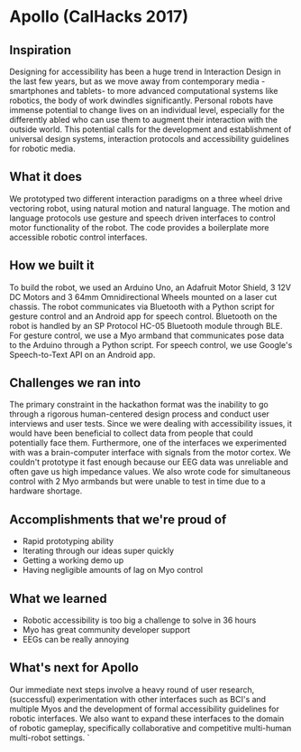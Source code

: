 # Apollo (CalHacks 2017)

## Inspiration
Designing for accessibility has been a huge trend in Interaction Design in the last few years, but as we move away from contemporary media -smartphones and tablets- to more advanced computational systems like robotics, the body of work dwindles significantly. Personal robots have immense potential to change lives on an individual level, especially for the differently abled who can use them to augment their interaction with the outside world. This potential calls for the development and establishment of universal design systems, interaction protocols and accessibility guidelines for robotic media. 

## What it does
We prototyped two different interaction paradigms on a three wheel drive vectoring robot, using natural motion and natural language. The motion and language protocols use gesture and speech driven interfaces to control motor functionality of the robot. The code provides a boilerplate more accessible robotic control interfaces.

## How we built it
To build the robot, we used an Arduino Uno, an Adafruit Motor Shield, 3 12V DC Motors and 3 64mm Omnidirectional Wheels mounted on a laser cut chassis. The robot communicates via Bluetooth with a Python script for gesture control and an Android app for speech control. Bluetooth on the robot is handled by an SP Protocol HC-05 Bluetooth module through BLE. For gesture control, we use a Myo armband that communicates pose data to the Arduino through a Python script. For speech control, we use Google's Speech-to-Text API on an Android app.

## Challenges we ran into
The primary constraint in the hackathon format was the inability to go through a rigorous human-centered design process and conduct user interviews and user tests. Since we were dealing with accessibility issues, it would have been beneficial to collect data from people that could potentially face them. Furthermore, one of the interfaces we experimented with was a brain-computer interface with signals from the motor cortex. We couldn't prototype it fast enough because our EEG data was unreliable and often gave us high impedance values. We also wrote code for simultaneous control with 2 Myo armbands but were unable to test in time due to a hardware shortage.

## Accomplishments that we're proud of
- Rapid prototyping ability
- Iterating through our ideas super quickly
- Getting a working demo up
- Having negligible amounts of lag on Myo control

## What we learned
- Robotic accessibility is too big a challenge to solve in 36 hours
- Myo has great community developer support
- EEGs can be really annoying

## What's next for Apollo
Our immediate next steps involve a heavy round of user research, (successful) experimentation with other interfaces such as BCI's and multiple Myos and the development of formal accessibility guidelines for robotic interfaces. We also want to expand these interfaces to the domain of robotic gameplay, specifically collaborative and competitive multi-human multi-robot settings.
`

